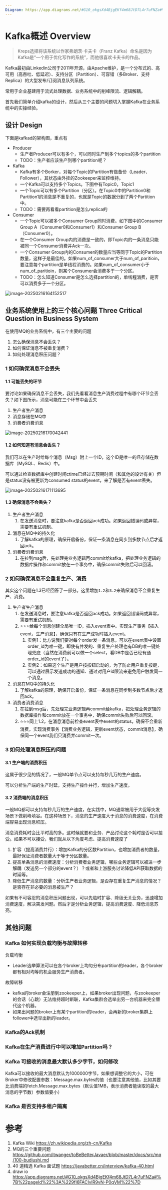 ```yaml
---
Diagram: https://app.diagrams.net/#G10_okgsXd4BjgEKf4m68JtD7L4r7uFNZa#%7B%22pageId%22%3A%229fI6FACIvlR9vN-P0qVM%22%7D
---
```


# Kafka概述 Overview

> Kreps选择将该系统以作家弗朗茨·卡夫卡（Franz Kafka）命名是因为Kafka是“一个用于优化写作的系统”，而他很喜欢卡夫卡的作品。

Kafka最初由Linkedin公司于2011年开源，由Apache维护，是一个分布式的、高可用（高吞吐、低延迟）、支持分区（Partition）、可容错（多Broker、支持Replica）的大型发布/订阅消息队列系统。

常用于企业基建用于流式处理数据、业务系统中的削峰限流、逻辑解耦。

首先我们简单介绍kafka的设计，然后从三个主要的问题切入掌握Kafka在业务系统中的实操经验。

## 设计 Design

下面是kafkad的架构图，重点有

- Producer
  - 生产者Producer可以有多个，可以同时生产到多个topics的多个partition
  - TODO：生产者应该生产到哪个partition呢？
- Kafka
  - Kafka有多个Borker，对每个Topic的Partition有做备份（Leader、Follower），其状态由外挂的Zookeeper来监控维持。
  - 一个Kafka可以支持多个Topics。下图中有Topic0，Topic1
  - 一个Topic可以有多个Partition（分区）。在Topic0中的Partition0和Partition1的消息是不重复的，也就是Topic的数据分到了两个Partition中。
  - TODO：需要再看看partition是怎么replica的
- Consumer
  - 一个Topic可以被多个Consumer Group同时消费。如下图中的Consumer Group A（Consumer0和Consumer1）和Consumer Group B（Consumer0）。
  - 在一个Consumer Group内的消费是一致的，即Topic内的一条消息只能被同一个Consumer消费并Ack一次。
  - 一个Consumer Group内的Consumer的数量应当等同于Topic的Partition数量，这样子是最佳的。如果num_of_consumer大于num_of_paritioin，要注意每个partition是单线程消费的。如果num_of_consumer小于num_of_paritioin，则某个Consumer会消费多于一个分区。
  - TODO：怎么知道Consumer是怎么选择partition的，单线程消费，是否可以消费多于一个分区。

![image-20250216164152517](./20250130-overview.assets/image-20250216164152517.png)

## 业务系统使用上的三个核心问题  Three Critical Question in Business System

在使用MQ的业务系统中，有三个主要的问题

1. 怎么确保消息不会丢失？
2. 如何保证消息不被重复消费？
3. 如何处理消息积压问题？

### 1 如何确保消息不会丢失

#### 1.1 可能丢失的环节

要讨论如果确保消息不会丢失，我们先看看消息生产消费过程中有哪个环节会丢失？如下图所示，消息可能在三个环节中会丢失

1. 生产者生产消息
2. 消息存储在MQ中
3. 消费者消费消息

![image-20250216170042441](./20250130-overview.assets/image-20250216170042441.png)

#### 1.2 如何知道有消息会丢失？

我们可以在生产时给每个消息（Msg）附上一个ID，这个ID是唯一的且存储在数据库（MySQL、Redis）中。

可以通过检查数据库中创建时间ctime已经过去预期时间（和其他的设计有关）但是status没有被更新为consumed status的event，来了解是否有event丢失。

![image-20250216171113695](./20250130-overview.assets/image-20250216171113695.png)

#### 1.3 确保消息不会丢失？

1. 生产者生产消息
   1. 在发送消息时，要注意kafka是否返回ack成功。如果返回错误码或异常，需要有重试机制。
2. 消息在MQ中的持久化
   1. 了解kafka的原理，确保开启备份，保证一条消息在同步到多数节点后才返回ack。
3. 消费者消费消息
   1. 在拉到msg后，先处理完业务逻辑再commit给kafka，把处理业务逻辑的数据库操作和commit放在一个事务中，确保commit失败后可以回滚。

### 2 如何确保消息不会重复生产、消费

其实这个问题在1.3已经回答了一部分。这里增加`1.2`和`3.2`来确保消息不会重复生产、消费。

1. 生产者生产消息
   1. 在发送消息时，要注意kafka是否返回ack成功。如果返回错误码或异常，需要有重试机制。
   2. ⭐️⭐️⭐️给每个消息创建全局唯一ID，插入event表中。实现生产事务【插入event，生产消息】，确保只有在生产成功时插入event。
      1. 实例1：比方说我们要对每个order发一条消息，可以在event表中设置order_id为唯一键，即使有并发的、重复生产处理也有DB的唯一键处理兜底（当然在消费前可以做一个select，看DB中是否已经有通order_id的event了）。
      2. 实例2：如果这个生产是用户按按钮启动的，为了防止用户重复按键，可以通过展示发送成功的通知、通过对用户id限流来避免用户触发同一个消息。
2. 消息在MQ中的持久化
   1. 了解kafka的原理，确保开启备份，保证一条消息在同步到多数节点后才返回ack。
3. 消费者消费消息
   1. 在拉到msg后，先处理完业务逻辑再commit给kafka，把处理业务逻辑的数据库操作和commit放在一个事务中，确保commit失败后可以回滚。
   2. ⭐️⭐️⭐️同上1.2，在消息消息前检查event表中event的status，确保不会重新消费。实现消费事务【消费业务逻辑，更新event状态，commit消息】，确保同一个event我们只消费并commit一次。

### 3 如何处理消息积压的问题

#### 3.1 生产端的消费积压

这属于很少见的情况了，一般MQ单节点可以支持每秒几万的生产速度。

可以分析生产端的生产时延，支持生产操作并行，增加生产速度。

#### 3.2 消费端的消息积压

一般MQ都可以支持每秒几万的生产速度，在实践中，MQ通常被用于大促等突发场景下做削峰填谷。在这种场景下，消息的生产速度大于消息的消费速度，在消费端容易出现消息积压。

消息消费耗时会比平时高的多。这时候就要和业务、产品讨论这个耗时是否可以接受。如果不可以接受，我们就从以下角度考虑、提高消费速度了

1. 扩容（提高消费并行）：增加Kafka的分区数Partition，也增加消费者的数量，最好保证消费者数量大于等于分区数量。
2. 提高单条消息的消费速度：分析消费者业务逻辑，哪些业务逻辑可以被进一步解耦（发送另一个部分的event？）？或者和上游服务讨论降低API获取数据的时延等。
3. 降低生产消息的数量：分析生产者业务逻辑，是否存在重复生产消息的情况？是否存在非必要的消息被生产？

如果有不可容忍的消息积压问题出现，可以先临时扩容、降级无关业务，迅速增加消费速度，解决突发问题。然后才是分析业务逻辑，提高消费速度、降低消息苏亮。

## 其他问题

### Kafka 如何实现负载均衡与故障转移

负载均衡

- Leader选举算法可以在各个broker上均匀分布partition的leader，各个broker都有相对均等的机会服务生产消费者。

故障转移

- kafka的broker会注册到zookeeper上，如果broker出现问题，与zookeeper的会话（心跳）无法维持超时断联，Kafka集群会选举出另一台机器来完全替代这个机器。
- 如果出问题的broker上有某个partition的leader，会再新的broker集群上follower中选举出新的leader。

### Kafka的Ack机制



### Kafka在生产消费进行中可以增加Partition吗？

### Kafka 可接收的消息最大默认多少字节，如何修改

Kafka可以接收的最大消息默认为1000000字节，如果想调整它的大小，可在Broker中修改配置参数：Message.max.bytes的值（也要注意其他值，比如其要比消费端的fetch.Message.max.bytes（默认值1MB，表示消费者能读取的最大消息的字节数）参数值要小）

### Kafka 是否支持多租户隔离

# 参考

1.   Kafka Wiki https://zh.wikipedia.org/zh-cn/Kafka
1.   MQ的三个重要问题 https://github.com/itwanger/toBeBetterJavaer/blob/master/docs/src/mq/100-budiushi.md
1.   40 道精选 Kafka 面试题 https://javabetter.cn/interview/kafka-40.html
1.   draw io https://app.diagrams.net/#G10_okgsXd4BjgEKf4m68JtD7L4r7uFNZa#%7B%22pageId%22%3A%229fI6FACIvlR9vN-P0qVM%22%7D